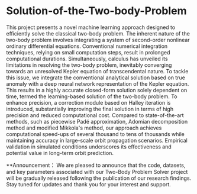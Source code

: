# Solution-of-the-Two-body-Problem
This project presents a novel machine learning approach designed to efficiently solve the classical two-body problem. The inherent nature of the two-body problem involves integrating a system of second-order nonlinear ordinary differential equations. Conventional numerical integration techniques, relying on small computation steps, result in prolonged computational durations. Simultaneously, calculus has unveiled its limitations in resolving the two-body problem, inevitably converging towards an unresolved Kepler equation of transcendental nature. To tackle this issue, we integrate the conventional analytical solution based on true anomaly with a deep neural network representation of the Kepler equation. This results in a highly accurate closed-form solution solely dependent on time, termed the learning-based solution of the two-body problem. To enhance precision, a correction module based on Halley iteration is introduced, substantially improving the final solution in terms of high precision and reduced computational cost. Compared to state-of-the-art methods, such as piecewise Padé approximation, Adomian decomposition method and modified Mikkola's method, our approach achieves computational speed-ups of several thousand to tens of thousands while maintaining accuracy in large-scale orbit propagation scenarios. Empirical validation in simulated conditions underscores its effectiveness and potential value in long-term orbit prediction.

**Announcement：
We are pleased to announce that the code, datasets, and key parameters associated with our Two-Body Problem Solver project will be gradually released following the publication of our research findings.
Stay tuned for updates and thank you for your interest and support.
